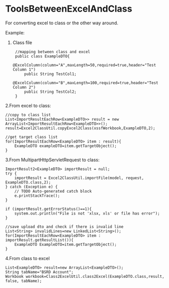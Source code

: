 # ToolsBetweenExcelAndClass
For converting excel to class or the other way around.

Example:

1. Class file

		//mapping between class and excel
		public class ExampleDTO{
			@ExcelColumn(column="A",maxLength=50,required=true,header="Test Column 1")
			public String TestCol1;
			@ExcelColumn(column="B",maxLength=100,required=true,header="Test Column 2")
			public String TestCol2;
		}

2.From excel to class:

	//copy to class list
	List<ImportResultEachRow<ExampleDTO>> result = new ArrayList<ImportResultEachRow<ExampleDTO>>();
	result=Excel2ClassUtil.copyExcel2Class(xssfWorkbook,ExampleDTO,2);

	//get target class list
	for(ImportResultEachRow<ExampleDTO> item : result){
		ExampleDTO exampleDTO=item.getTargetObject();
	}
    
3.From MultipartHttpServletRequest to class:

	ImportResult2<ExampleDTO> importResult = null;
	try {
		importResult = Excel2ClassUtil.importFile(model, request, ExampleDTO.class,2);
	} catch (Exception e) {
		// TODO Auto-generated catch block
		e.printStackTrace();
	}

	if (importResult.getErrorStatus()==1){
		system.out.println("File is not 'xlsx, xls' or file has error");
	}

	//save upload dto and check if there is invalid line
	List<String> invalidLines=new LinkedList<String>();
	for(ImportResultEachRow<ExampleDTO> item : importResult.getResultList()){
		ExampleDTO ExampleDTO=item.getTargetObject();
	}

4.From class to excel

	List<ExampleDTO> result=new ArrayList<ExampleDTO>();
	String tabName="BSRD Account";
	Workbook workbook=Class2ExcelUtil.class2Excel(ExampleDTO.class,result, false, tabName);
